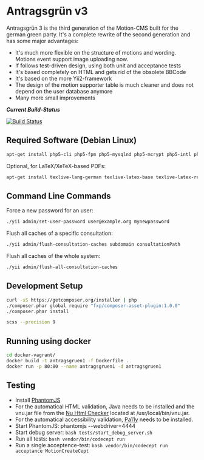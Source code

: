 Antragsgrün v3
==============

Antragsgrün 3 is the third generation of the Motion-CMS built for the german green party.
It's a complete rewrite of the second generation and has some major advantages:
* It's much more flexible on the structure of motions and wording. Motions event support image uploading now.
* If follows test-driven design, using both unit and acceptance tests
* It's based completely on HTML and gets rid of the obsolete BBCode
* It's based on the more Yii2-framework
* The design of the motion supporter table is much cleaner and does not depend on the user database anymore
* Many more small improvements


***Current Build-Status***

[![Build Status](http://phpci.hoessl.eu/build-status/image/1?branch=v3)](http://phpci.hoessl.eu/build-status/view/1?branch=v3)

Required Software (Debian Linux)
--------------------------------
```bash
apt-get install php5-cli php5-fpm php5-mysqlnd php5-mcrypt php5-intl php5-curl
```

Optional, for LaTeX/XeTeX-based PDFs:
```bash
apt-get install texlive-lang-german texlive-latex-base texlive-latex-recommended texlive-latex-extra texlive-humanities texlive-fonts-recommended texlive-xetex
```

Command Line Commands
---------------------

Force a new password for an user:
```bash
./yii admin/set-user-password user@example.org mynewpassword
```

Flush all caches of a specific consultation:
```bash
./yii admin/flush-consultation-caches subdomain consultationPath
```

Flush all caches of the whole system:
```bash
./yii admin/flush-all-consultation-caches
```


Development Setup
-----------------

```bash
curl -sS https://getcomposer.org/installer | php
./composer.phar global require "fxp/composer-asset-plugin:1.0.0"
./composer.phar install
```


```bash
scss --precision 9
```


Running using docker
--------------------

```bash
cd docker-vagrant/
docker build -t antragsgruen1 -f Dockerfile .
docker run -p 80:80 --name antragsgruen1 -d antragsgruen1
```


Testing
-------

* Install [PhantomJS](http://phantomjs.org/download.html)
* For the automatical HTML validation, Java needs to be installed and the vnu.jar file from the [Nu Html Checker](https://validator.github.io/validator/) located at /usr/local/bin/vnu.jar.
* For the automatical accessibility validation, [Pa11y](http://pa11y.org/) needs to be installed.
* Start PhantomJS: phantomjs --webdriver=4444
* Start debug server: ```bash
tests/start_debug_server.sh```
* Run all tests: ```bash
vendor/bin/codecept run```
* Run a single acceptence-test: ```bash
vendor/bin/codecept run acceptance MotionCreateCept```

